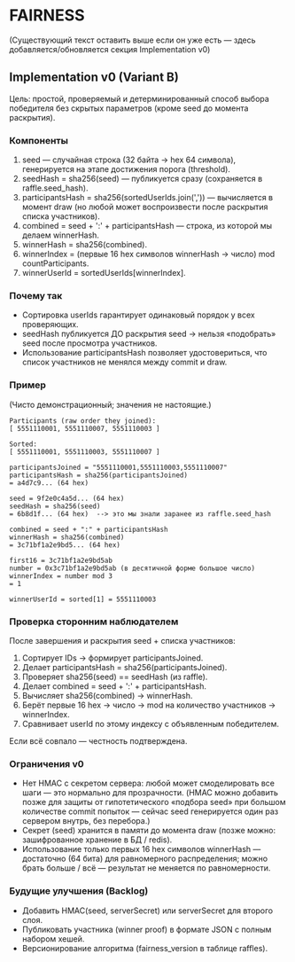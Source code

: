 # FAIRNESS

(Существующий текст оставить выше если он уже есть — здесь добавляется/обновляется секция Implementation v0)

## Implementation v0 (Variant B)

Цель: простой, проверяемый и детерминированный способ выбора победителя без скрытых параметров (кроме seed до момента раскрытия).

### Компоненты

1. seed — случайная строка (32 байта → hex 64 символа), генерируется на этапе достижения порога (threshold).
2. seedHash = sha256(seed) — публикуется сразу (сохраняется в raffle.seed_hash).
3. participantsHash = sha256(sortedUserIds.join(',')) — вычисляется в момент draw (но любой может воспроизвести после раскрытия списка участников).
4. combined = seed + ':' + participantsHash — строка, из которой мы делаем winnerHash.
5. winnerHash = sha256(combined).
6. winnerIndex = (первые 16 hex символов winnerHash -> число) mod countParticipants.
7. winnerUserId = sortedUserIds[winnerIndex].

### Почему так

- Сортировка userIds гарантирует одинаковый порядок у всех проверяющих.
- seedHash публикуется ДО раскрытия seed → нельзя «подобрать» seed после просмотра участников.
- Использование participantsHash позволяет удостовериться, что список участников не менялся между commit и draw.

### Пример

(Чисто демонстрационный; значения не настоящие.)

```
Participants (raw order they joined):
[ 5551110001, 5551110007, 5551110003 ]

Sorted:
[ 5551110001, 5551110003, 5551110007 ]

participantsJoined = "5551110001,5551110003,5551110007"
participantsHash = sha256(participantsJoined)
= a4d7c9... (64 hex)

seed = 9f2e0c4a5d... (64 hex)
seedHash = sha256(seed)
= 6b8d1f... (64 hex)  --> это мы знали заранее из raffle.seed_hash

combined = seed + ":" + participantsHash
winnerHash = sha256(combined)
= 3c71bf1a2e9bd5... (64 hex)

first16 = 3c71bf1a2e9bd5ab
number = 0x3c71bf1a2e9bd5ab (в десятичной форме большое число)
winnerIndex = number mod 3
= 1

winnerUserId = sorted[1] = 5551110003
```

### Проверка сторонним наблюдателем

После завершения и раскрытия seed + списка участников:
1. Сортирует IDs → формирует participantsJoined.
2. Делает participantsHash = sha256(participantsJoined).
3. Проверяет sha256(seed) == seedHash (из raffle).
4. Делает combined = seed + ':' + participantsHash.
5. Вычисляет sha256(combined) → winnerHash.
6. Берёт первые 16 hex → число → mod на количество участников → winnerIndex.
7. Сравнивает userId по этому индексу с объявленным победителем.

Если всё совпало — честность подтверждена.

### Ограничения v0

- Нет HMAC с секретом сервера: любой может смоделировать все шаги — это нормально для прозрачности. (HMAC можно добавить позже для защиты от гипотетического «подбора seed» при большом количестве commit попыток — сейчас seed генерируется один раз сервером внутрь, без перебора.)
- Секрет (seed) хранится в памяти до момента draw (позже можно: зашифрованное хранение в БД / redis).
- Использование только первых 16 hex символов winnerHash — достаточно (64 бита) для равномерного распределения; можно брать больше / всё — результат не меняется по равномерности.

### Будущие улучшения (Backlog)

- Добавить HMAC(seed, serverSecret) или serverSecret для второго слоя.
- Публиковать участника (winner proof) в формате JSON с полным набором хешей.
- Версионирование алгоритма (fairness_version в таблице raffles).
